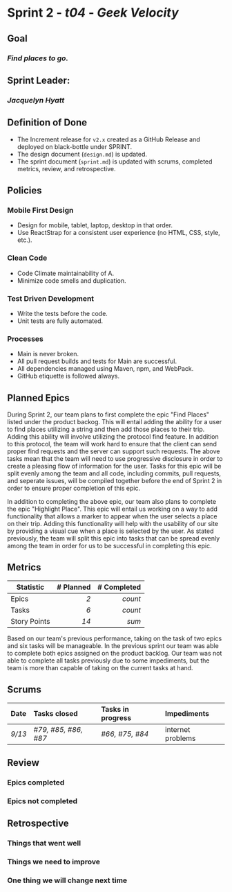# Sprint 2 - *t04* - *Geek Velocity*

## Goal
### *Find places to go.*

## Sprint Leader: 
### *Jacquelyn Hyatt*

## Definition of Done

* The Increment release for `v2.x` created as a GitHub Release and deployed on black-bottle under SPRINT.
* The design document (`design.md`) is updated.
* The sprint document (`sprint.md`) is updated with scrums, completed metrics, review, and retrospective.

## Policies

### Mobile First Design
* Design for mobile, tablet, laptop, desktop in that order.
* Use ReactStrap for a consistent user experience (no HTML, CSS, style, etc.).

### Clean Code
* Code Climate maintainability of A.
* Minimize code smells and duplication.

### Test Driven Development
* Write the tests before the code.
* Unit tests are fully automated.

### Processes
* Main is never broken. 
* All pull request builds and tests for Main are successful.
* All dependencies managed using Maven, npm, and WebPack.
* GitHub etiquette is followed always.


## Planned Epics

During Sprint 2, our team plans to first complete the epic "Find Places" listed under the product backog. This will entail adding the ability for a user to find places utilizing a string and then add those places to their trip. Adding this ability will involve utilizing the protocol find feature. In addition to this protocol, the team will work hard to ensure that the client can send proper find requests and the server can support such requests. The above tasks mean that the team will need to use progressive disclosure in order to create a pleasing flow of information for the user. Tasks for this epic will be split evenly among the team and all code, including commits, pull requests, and seperate issues, will be compiled together before the end of Sprint 2 in order to ensure proper completion of this epic. 

In addition to completing the above epic, our team also plans to complete the epic "Highlight Place". This epic will entail us working on a way to add functionality that allows a marker to appear when the user selects a place on their trip. Adding this functionality will help with the usability of our site by providing a visual cue when a place is selected by the user. As stated previously, the team will split this epic into tasks that can be spread evenly among the team in order for us to be successful in completing this epic.

## Metrics

| Statistic | # Planned | # Completed |
| --- | ---: | ---: |
| Epics | *2* | *count* |
| Tasks |  *6*   | *count* | 
| Story Points |  *14*  | *sum* | 

Based on our team's previous performance, taking on the task of two epics and six tasks will be manageable. In the previous sprint our team was able to complete both epics assigned on the product backlog. Our team was not able to complete all tasks previously due to some impediments, but the team is more than capable of taking on the current tasks at hand.

## Scrums

| Date | Tasks closed  | Tasks in progress | Impediments |
| :--- | :--- | :--- | :--- |
| *9/13* | *#79, #85, #86, #87* | *#66, #75, #84* | internet problems | 


## Review

### Epics completed  

### Epics not completed 

## Retrospective

### Things that went well

### Things we need to improve

### One thing we will change next time
